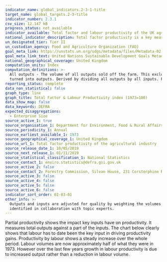 ```yaml
---
indicator_name: global_indicators.2-3-1-title
target_name: global_targets.2-3-title
indicator_number: 2.3.1
csv_size: 12.147 kB
progress_status: not_available
indicator_available: Total factor and labour productivity of the UK agriculture industry
national_indicator_description: Total factor productivity is a key measure of the economic performance of agriculture and an important driver of farm incomes. It represents how efficiently the agricultural industry uses the resources that are available to turn inputs into outputs.
un_designated_tier: Tier II
un_custodian_agency: Food and Agriculture Organization (FAO)
goal_meta_link: https://unstats.un.org/sdgs/metadata/files/Metadata-02-03-01.pdf
goal_meta_link_text: United Nations Sustainable Development Goals Metadata (PDF 4.0 MB)
national_geographical_coverage: United Kingdom
computation_units: Index
computation_definitions: >-
  All outputs - The volume of all outputs sold off the farm. This excludes transactions within the industry. All inputs - The volume of goods and services purchased and consumed. This excludes transactions within the industry. Total factor productivity - How efficiently all inputs are
  turned into outputs. Derived by dividing all outputs by all inputs. Partial productivity - How efficiently intermediate consumption, capital, labour or land is transformed into outputs. Derived by dividing all outputs by each factor.
reporting_status: complete
data_non_statistical: false
graph_type: line
graph_title: Total Factor & Labour Productivity index (1973=100)
data_show_map: false
data_keywords: DEFRA
expected_disaggregations:
  - Enterprise Size
source_active_1: true
source_organisation_1: Department for Environment, Food & Rural Affairs (Defra)
source_periodicity_1: Annual
source_earliest_available_1: 1973
source_geographical_coverage_1: United Kingdom
source_url_1: Total factor productivity of the agricultural industry
source_release_date_1: 10/05/2019
source_next_release_1: 01/11/2019
source_statistical_classification_1: National Statistics
source_contact_1: enviro.statistics@defra.gsi.gov.uk
source_active_2: false
source_contact_2: Forestry Commission, Silvan House, 231 Corstorphine Road, Edinb. EH12 7AT (0300 067 500)
source_active_3: false
source_active_4: false
source_active_5: false
source_active_6: false
indicator_sort_order: 02-03-01
other_info: >-
  Outputs and inputs are adjusted for quality by weighting the volumes by price. This indicator is being used as an approximation of the UN SDG Indicator. Where possible, we will work to identify or develop UK data to meet the global indicator specification. This indicator has been
  identified in collaboration with topic experts.
---
```

Partial productivity shows the impact key inputs have on productivity. It measures total outputs against a part of the inputs. The chart below clearly shows that labour has to date been the key input in driving productivity gains. Productivity by labour shows a steady increase over the whole period. Labour volumes are now approximately half of what they were in 1973. However over the last few years growth in labour productivity is due to increased output rather than a reduction in labour volume.

